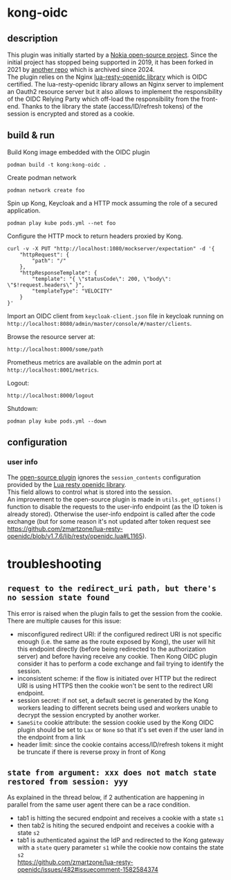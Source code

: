 # kong-oidc
## description
This plugin was initially started by a [Nokia open-source project](https://github.com/nokia/kong-oidc). Since the initial project has stopped being supported in 2019, it has been forked in 2021 by [another repo](https://github.com/revomatico/kong-oidc) which is archived since 2024.  
The plugin relies on the Nginx [lua-resty-openidc library](https://github.com/zmartzone/lua-resty-openidc) which is OIDC certified.
The lua-resty-openidc library allows an Nginx server to implement an Oauth2 resource server but it also allows to implement the responsibility of the OIDC Relying Party which off-load the responsibility from the front-end. Thanks to the library the state (access/ID/refresh tokens) of the session is encrypted and stored as a cookie.

## build & run
Build Kong image embedded with the OIDC plugin
```
podman build -t kong:kong-oidc .
```

Create podman network
```
podman network create foo
```

Spin up Kong, Keycloak and a HTTP mock assuming the role of a secured application.
```
podman play kube pods.yml --net foo
```

Configure the HTTP mock to return headers proxied by Kong.  
```
curl -v -X PUT "http://localhost:1080/mockserver/expectation" -d '{
    "httpRequest": {
        "path": "/"
    },
    "httpResponseTemplate": {
        "template": "{ \"statusCode\": 200, \"body\": \"$!request.headers\" }",
        "templateType": "VELOCITY"
    }
}'
```

Import an OIDC client from `keycloak-client.json` file in keycloak running on `http://localhost:8080/admin/master/console/#/master/clients`.  

Browse the resource server at:
```
http://localhost:8000/some/path
```

Prometheus metrics are available on the admin port at `http://localhost:8001/metrics`.  

Logout:
```
http://localhost:8000/logout
```

Shutdown:
```
podman play kube pods.yml --down
```

## configuration
### user info
The [open-source plugin](https://github.com/revomatico/kong-oidc) ignores the `session_contents` configuration provided by the [Lua resty openidc library](https://github.com/zmartzone/lua-resty-openidc/tree/v1.7.6?tab=readme-ov-file#sample-configuration-for-google-signin).  
This field allows to control what is stored into the session.  
An improvement to the open-source plugin is made in `utils.get_options()` function to disable the requests to the user-info endpoint (as the ID token is already stored). Otherwise the user-info endpoint is called after the code exchange (but for some reason it's not updated after token request see https://github.com/zmartzone/lua-resty-openidc/blob/v1.7.6/lib/resty/openidc.lua#L1165).

# troubleshooting
## `request to the redirect_uri path, but there's no session state found`
This error is raised when the plugin fails to get the session from the cookie.  
There are multiple causes for this issue:
- misconfigured redirect URI: if the configured redirect URI is not specific enough (i.e. the same as the route exposed by Kong), the user will hit this endpoint directly (before being redirected to the authorization server) and before having receive any cookie. Then Kong OIDC plugin consider it has to perform a code exchange and fail trying to identify the session.
- inconsistent scheme: if the flow is initiated over HTTP but the redirect URI is using HTTPS then the cookie won't be sent to the redirect URI endpoint.
- session secret: if not set, a default secret is generated by the Kong workers leading to different secrets being used and workers unable to decrypt the session encrypted by another worker.
- `SameSite` cookie attribute: the session cookie used by the Kong OIDC plugin should be set to `Lax` or `None` so that it's set even if the user land in the endpoint from a link
- header limit: since the cookie contains access/ID/refresh tokens it might be truncate if there is reverse proxy in front of Kong
## `state from argument: xxx does not match state restored from session: yyy`
As explained in the thread below, if 2 authentication are happening in parallel from the same user agent there can be a race condition.  
- tab1 is hitting the secured endpoint and receives a cookie with a state `s1`
- then tab2 is hiting the secured endpoint and receives a cookie with a state `s2`
- tab1 is authenticated against the IdP and redirected to the Kong gateway with a `state` query parameter `s1` while the cookie now contains the state `s2`   
https://github.com/zmartzone/lua-resty-openidc/issues/482#issuecomment-1582584374